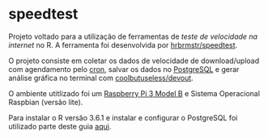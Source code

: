 # speedtest

Projeto voltado para a utilização de ferramentas de *teste de velocidade na internet* no R. A ferramenta foi desenvolvida por [hrbrmstr/speedtest](https://github.com/hrbrmstr/speedtest).

O projeto consiste em coletar os dados de velocidade de download/upload com agendamento pelo [cron](https://en.wikipedia.org/wiki/Cron), salvar os dados no [PostgreSQL](https://www.postgresql.org/) e gerar análise gráfica no terminal com [coolbutuseless/devout](https://github.com/coolbutuseless/devout).

O ambiente utitlizado foi um [Raspberry Pi 3 Model B](https://www.raspberrypi.org/products/raspberry-pi-3-model-b/) e Sistema Operacional Raspbian (versão lite).

Para instalar o R versão 3.6.1 e instalar e configurar o PostgreSQL foi utilizado parte deste guia [aqui](https://community.rstudio.com/t/setting-up-your-own-shiny-server-rstudio-server-on-a-raspberry-pi-3b/18982).
